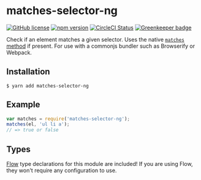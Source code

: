 # matches-selector-ng

[![GitHub license](https://img.shields.io/badge/license-MIT-blue.svg)](https://github.com/Macil/matches-selector-ng/blob/master/LICENSE.txt) [![npm version](https://img.shields.io/npm/v/matches-selector-ng.svg?style=flat)](https://www.npmjs.com/package/matches-selector-ng) [![CircleCI Status](https://circleci.com/gh/Macil/matches-selector-ng.svg?style=shield)](https://circleci.com/gh/Macil/matches-selector-ng) [![Greenkeeper badge](https://badges.greenkeeper.io/Macil/matches-selector-ng.svg)](https://greenkeeper.io/)

Check if an element matches a given selector. Uses the native
[`matches` method](https://developer.mozilla.org/en-US/docs/Web/API/Element/matches)
if present. For use with a commonjs bundler such as Browserify or Webpack.

## Installation

    $ yarn add matches-selector-ng

## Example

```js
var matches = require('matches-selector-ng');
matches(el, 'ul li a');
// => true or false
```

## Types

[Flow](https://flowtype.org/) type declarations for this module are included!
If you are using Flow, they won't require any configuration to use.
